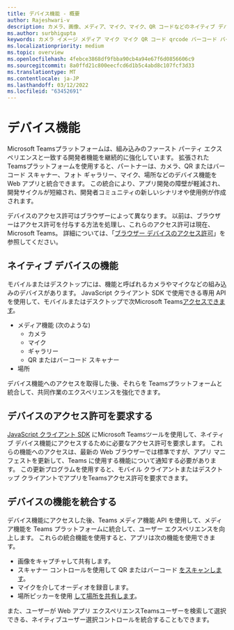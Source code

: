 ```yaml
---
title: デバイス機能 - 概要
author: Rajeshwari-v
description: カメラ、画像、メディア、マイク、マイク、QR コードなどのネイティブ デバイス機能の概要。
ms.author: surbhigupta
keywords: カメラ イメージ メディア マイク マイク QR コード qrcode バーコード バーコード スキャン スキャナーの場所マップ機能ネイティブ デバイスのアクセス許可
ms.localizationpriority: medium
ms.topic: overview
ms.openlocfilehash: 4febce3868df9fbba90cb4a94e67f6d0856606c9
ms.sourcegitcommit: 8a0ffd21c800eecfcd6d1b5c4abd8c107fcf3d33
ms.translationtype: MT
ms.contentlocale: ja-JP
ms.lasthandoff: 03/12/2022
ms.locfileid: "63452691"
---
```

# <a name="device-capabilities"></a>デバイス機能

Microsoft Teamsプラットフォームは、組み込みのファースト パーティ エクスペリエンスと一致する開発者機能を継続的に強化しています。 拡張されたTeamsプラットフォームを使用すると、パートナーは、カメラ、QR またはバーコード スキャナー、フォト ギャラリー、マイク、場所などのデバイス機能を Web アプリと統合できます。 この統合により、アプリ開発の障壁が軽減され、開発サイクルが短縮され、開発者コミュニティの新しいシナリオや使用例が作成されます。

デバイスのアクセス許可はブラウザーによって異なります。 以前は、ブラウザーはアクセス許可を付与する方法を処理し、これらのアクセス許可は現在、Microsoft Teams。 詳細については、「[ブラウザー デバイスのアクセス許可](browser-device-permissions.md)」を参照してください。

## <a name="native-device-capabilities"></a>ネイティブ デバイスの機能

モバイルまたはデスクトップには、機能と呼ばれるカメラやマイクなどの組み込みのデバイスがあります。 JavaScript クライアント SDK で使用できる専用 API を使用して、モバイルまたはデスクトップで次Microsoft Teams[アクセスできます](/javascript/api/overview/msteams-client?view=msteams-client-js-latest&preserve-view=true)。

* メディア機能 (次のような)
  * カメラ
  * マイク
  * ギャラリー
  * QR またはバーコード スキャナー
* 場所

デバイス機能へのアクセスを取得した後、それらを Teamsプラットフォームと統合して、共同作業のエクスペリエンスを強化できます。

## <a name="request-device-permissions"></a>デバイスのアクセス許可を要求する

[JavaScript クライアント SDK](/javascript/api/overview/msteams-client?view=msteams-client-js-latest&preserve-view=true) にMicrosoft Teamsツールを使用して、ネイティブ デバイス機能にアクセスするために[](native-device-permissions.md)必要なアクセス許可を要求します。 これらの機能へのアクセスは、最新の Web ブラウザーでは標準ですが、アプリ マニフェストを更新して、Teams に使用する機能について通知する必要があります。 この更新プログラムを使用すると、モバイル クライアントまたはデスクトップ クライアントでアプリをTeamsアクセス許可を要求できます。

## <a name="integrate-device-capabilities"></a>デバイスの機能を統合する

デバイス機能にアクセスした後、Teams メディア機能 API を使用して、メディア機能を Teams [](mobile-camera-image-permissions.md) プラットフォームに統合して、ユーザー エクスペリエンスを向上します。 これらの統合機能を使用すると、アプリは次の機能を使用できます。

* 画像をキャプチャして共有します。
* スキャナー コントロールを使用して QR またはバーコード [をスキャンします](qr-barcode-scanner-capability.md)。
* マイクを介してオーディオを録音します。
* 場所ピッカーを使用 [して場所を共有します](location-capability.md)。

また、ユーザーが Web アプリ エクスペリエンスTeamsユーザーを検索[](people-picker-capability.md)して選択できる、ネイティブユーザー選択コントロールを統合することもできます。
